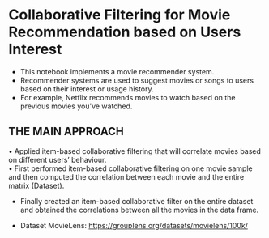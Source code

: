 # Collaborative Filtering for Movie Recommendation based on Users Interest

- This notebook implements a movie recommender system.
- Recommender systems are used to suggest movies or songs to users based on their interest or usage history.
- For example, Netflix recommends movies to watch based on the previous movies you've watched.

## THE MAIN APPROACH 
•	Applied item-based collaborative filtering that will correlate movies based on different users’ behaviour.\
•	First performed item-based collaborative filtering on one movie sample and then computed the correlation between each movie and the entire matrix (Dataset).
- Finally created an item-based collaborative filter on the entire dataset and obtained the correlations between all the movies in the data frame. 

- Dataset MovieLens: https://grouplens.org/datasets/movielens/100k/



